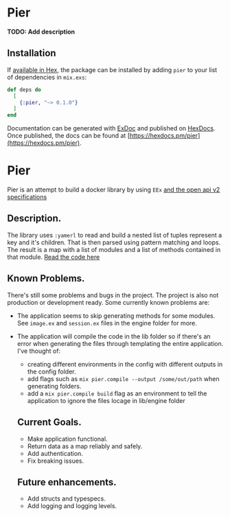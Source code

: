 # Pier

**TODO: Add description**

## Installation

If [available in Hex](https://hex.pm/docs/publish), the package can be installed
by adding `pier` to your list of dependencies in `mix.exs`:

```elixir
def deps do
  [
    {:pier, "~> 0.1.0"}
  ]
end
```

Documentation can be generated with [ExDoc](https://github.com/elixir-lang/ex_doc)
and published on [HexDocs](https://hexdocs.pm). Once published, the docs can
be found at [https://hexdocs.pm/pier](https://hexdocs.pm/pier).


# Pier 
 Pier is an attempt to build a docker library by using `EEx` [and the open api v2 specifications](https://swagger.io/specification/v2/)

## Description.
The library uses `:yamerl` to read and build a nested list of tuples represent a key and it's children. That is then parsed using pattern matching and loops. The result is a map with a list of modules and a list of methods contained in that module. [Read the code here](https://github.com/PabloG6/blob/trunk/pier/lib/mix/tasks/compile.pier.ex)

## Known Problems.
There's still some problems and bugs in the project. The project is also not production or development ready. Some currently known problems are:

- The application seems to skip generating methods for some modules. See `image.ex` and `session.ex` files in the engine folder for more.
- The application will compile the code in the lib folder so if there's an error when generating the files through templating the entire application. I've thought of:
  * creating different environments in the config with different outputs in the config folder.
  * add flags such as `mix pier.compile --output /some/out/path` when generating folders.
  * add a `mix pier.compile build` flag as an environment to tell the application to ignore the files locage in lib/engine folder



  ## Current Goals.
  - Make application functional.
  - Return data as a map reliably and safely.
  - Add authentication.
  - Fix breaking issues.

  ## Future enhancements.
  - Add structs and typespecs.
  - Add logging and logging levels.
